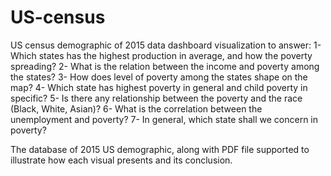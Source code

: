 # US-census

US census demographic of 2015 data dashboard visualization to answer:
   1- Which states has the highest production in average, and how the poverty spreading?
   2- What is the relation between the income and poverty among the states?
   3- How does level of poverty among the states shape on the map?
   4- Which state has highest poverty in general and child poverty in specific?
   5- Is there any relationship between the poverty and the race (Black, White, Asian)?
   6- What is the correlation between the unemployment and poverty?
   7- In general, which state shall we concern in poverty?

The database of 2015 US demographic, along with PDF file supported to illustrate how each visual presents and its conclusion.
